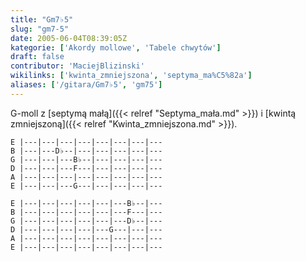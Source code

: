 ```yaml
---
title: "Gm7♭5"
slug: "gm7-5"
date: 2005-06-04T08:39:05Z
kategorie: ['Akordy mollowe', 'Tabele chwytów']
draft: false
contributor: 'MaciejBlizinski'
wikilinks: ['kwinta_zmniejszona', 'septyma_ma%C5%82a']
aliases: ['/gitara/Gm7♭5', 'gm75']
---
```

G-moll z [septymą małą]({{< relref "Septyma_mała.md" >}}) i [kwintą
zmniejszoną]({{< relref "Kwinta_zmniejszona.md" >}}).

    E |---|---|---|---|---|---|---|---
    B |---|---D♭--|---|---|---|---|---
    G |---|---|---B♭--|---|---|---|---
    D |---|---|---F---|---|---|---|---
    A |---|---|---|---|---|---|---|---
    E |---|---|---G---|---|---|---|---

    E |---|---|---|---|---|---B♭--|---
    B |---|---|---|---|---|---F---|---
    G |---|---|---|---|---|---D♭--|---
    D |---|---|---|---|---G---|---|---
    A |---|---|---|---|---|---|---|---
    E |---|---|---|---|---|---|---|---


